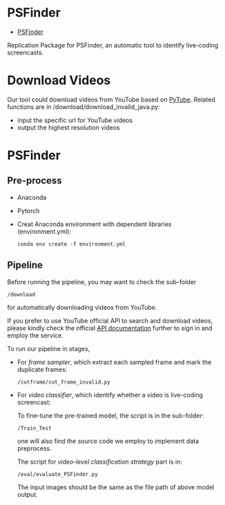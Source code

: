 # PSFinder
- [PSFinder](#psfinder)

Replication Package for PSFinder, an automatic tool to identify live-coding screencasts.

# Download Videos
Our tool could download videos from YouTube based on [PyTube](https://pytube.io/en/latest/).
Related functions are in /download/download_invalid_java.py:
+ input the specific url for YouTube videos
+ output the highest resolution videos

# PSFinder
## Pre-process
+ Anaconda
+ Pytorch
+ Creat Anaconda environment with dependent libraries (environment.yml):
  
  ```conda env create -f environment.yml```

## Pipeline
Before running the pipeline, you may want to check the sub-folder

```/download```

for automatically downloading videos from YouTube. 

If you prefer to use YouTube official API to search and download videos, please kindly check the official [API documentation](https://developers.google.com/youtube/v3) further to sign in and employ the service.

To run our pipeline in stages,  
+ For *frame sampler*, which extract each sampled frame and mark the duplicate frames:
  
  ```/cutframe/cut_frame_invalid.py```
  
+ For *video classifier*, which identify whether a video is live-coding screencast: 

  To fine-tune the pre-trained model, the script is in the sub-folder:

  ```/Train_Test```

  one will also find the source code we employ to implement data preprocess.

  The script for *video-level classification strategy* part is in:

  ```/eval/evaluate_PSFinder.py```
  
  The input images should be the same as the file path of above model output. 

